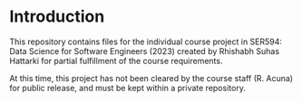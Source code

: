 ﻿# Introduction
This repository contains files for the individual course project in SER594: Data Science for Software Engineers (2023) created by Rhishabh Suhas Hattarki for partial fulfillment of the course requirements.

At this time, this project has not been cleared by the course staff (R. Acuna) for public release, and must be kept within a private repository.

